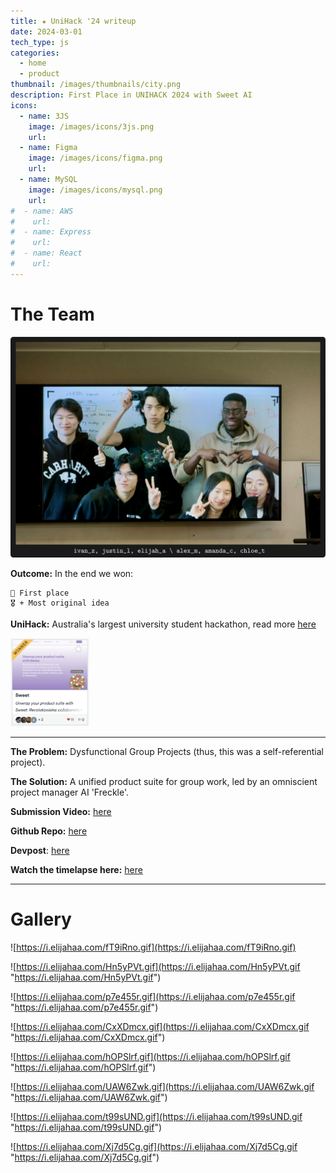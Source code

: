 ```yaml
---
title: ★ UniHack '24 writeup
date: 2024-03-01
tech_type: js
categories:
  - home
  - product
thumbnail: /images/thumbnails/city.png
description: First Place in UNIHACK 2024 with Sweet AI
icons:
  - name: 3JS
    image: /images/icons/3js.png
    url:   
  - name: Figma
    image: /images/icons/figma.png
    url:
  - name: MySQL
    image: /images/icons/mysql.png
    url:
#  - name: AWS
#    url:
#  - name: Express
#    url:
#  - name: React
#    url:
---
```

# The Team


![](/images/unihack-24-team.png)

**Outcome:** In the end we won:
```
🥇 First place
🎖️ + Most original idea
```

**UniHack:** Australia's largest university student hackathon, read more [here](https://www.unihack.net/about)

<img src="/images/unihack-devpost-cover.png" style="width: 25%; height: auto;">

---

**The Problem:** Dysfunctional Group Projects (thus, this was a self-referential project).

**The Solution:** A unified product suite for group work, led by an omniscient project manager AI 'Freckle'. 

**Submission Video:** [here](https://youtu.be/VYJglfuWDqo?si=enaEYBgqaMORxe-r)

**Github Repo:** [here](https://github.com/orgs/amiables-2024/repositories)

**Devpost**: [here](https://devpost.com/software/sweet-qlndop)

**Watch the timelapse here:** [here](https://youtu.be/LfvLdgmBXa8)



---
# Gallery

![https://i.elijahaa.com/fT9iRno.gif](https://i.elijahaa.com/fT9iRno.gif) 

![https://i.elijahaa.com/Hn5yPVt.gif](https://i.elijahaa.com/Hn5yPVt.gif "https://i.elijahaa.com/Hn5yPVt.gif") 

![https://i.elijahaa.com/p7e455r.gif](https://i.elijahaa.com/p7e455r.gif "https://i.elijahaa.com/p7e455r.gif") 

![https://i.elijahaa.com/CxXDmcx.gif](https://i.elijahaa.com/CxXDmcx.gif "https://i.elijahaa.com/CxXDmcx.gif") 

![https://i.elijahaa.com/hOPSlrf.gif](https://i.elijahaa.com/hOPSlrf.gif "https://i.elijahaa.com/hOPSlrf.gif") 

![https://i.elijahaa.com/UAW6Zwk.gif](https://i.elijahaa.com/UAW6Zwk.gif "https://i.elijahaa.com/UAW6Zwk.gif") 

![https://i.elijahaa.com/t99sUND.gif](https://i.elijahaa.com/t99sUND.gif "https://i.elijahaa.com/t99sUND.gif") 

![https://i.elijahaa.com/Xj7d5Cg.gif](https://i.elijahaa.com/Xj7d5Cg.gif "https://i.elijahaa.com/Xj7d5Cg.gif") 